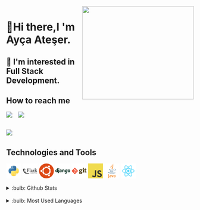 
<img src="https://media.giphy.com/media/fstnUIxyXP1aAn5f3j/giphy.gif" align="right" width="300" height="250">

# :wave:Hi there,I 'm Ayça Ateşer. 
## :dizzy: I'm interested in Full Stack Development.
## How to reach me 

[<img width="32" src="https://unpkg.com/simple-icons@v5/icons/linkedin.svg" align="left" />][linkedin]

[<img width="32" src="https://unpkg.com/simple-icons@v5/icons/hackerrank.svg" align="left" />][hackerrank]

<br/>
<br/>

![](https://komarev.com/ghpvc/?username=aycaateser&color=blueviolet)

## Technologies and Tools
<p float="left">

<img src=https://raw.githubusercontent.com/github/explore/80688e429a7d4ef2fca1e82350fe8e3517d3494d/topics/python/python.png width="40" height="40">
<img src=https://raw.githubusercontent.com/github/explore/80688e429a7d4ef2fca1e82350fe8e3517d3494d/topics/flask/flask.png width="40" height="40">

<img src=https://raw.githubusercontent.com/github/explore/80688e429a7d4ef2fca1e82350fe8e3517d3494d/topics/ubuntu/ubuntu.png width="40" height="40">

<img src=https://raw.githubusercontent.com/github/explore/80688e429a7d4ef2fca1e82350fe8e3517d3494d/topics/django/django.png width="40" height="40">

<img src=https://raw.githubusercontent.com/github/explore/80688e429a7d4ef2fca1e82350fe8e3517d3494d/topics/git/git.png width="40" height="40">

<img src=https://raw.githubusercontent.com/github/explore/80688e429a7d4ef2fca1e82350fe8e3517d3494d/topics/javascript/javascript.png width="40" height="40">

<img src=https://raw.githubusercontent.com/github/explore/80688e429a7d4ef2fca1e82350fe8e3517d3494d/topics/java/java.png width="40" height="40">


<img src=https://raw.githubusercontent.com/github/explore/80688e429a7d4ef2fca1e82350fe8e3517d3494d/topics/react/react.png width="40" height="40">
<br/>
 </p>
<details>
<summary> :bulb: Github Stats</summary>
<img src="https://github-readme-stats.vercel.app/api?username=aycaateser&theme=radical">

</details>

<br/>

<details>
<summary>:bulb: Most Used Languages</summary>
<img src="https://github-readme-stats.vercel.app/api/top-langs/?username=aycaateser&layout=compact">

</details>

<br/>

[linkedin]:https://www.linkedin.com/in/aycaateser/
[hackerrank]:https://www.hackerrank.com/ateserayca

